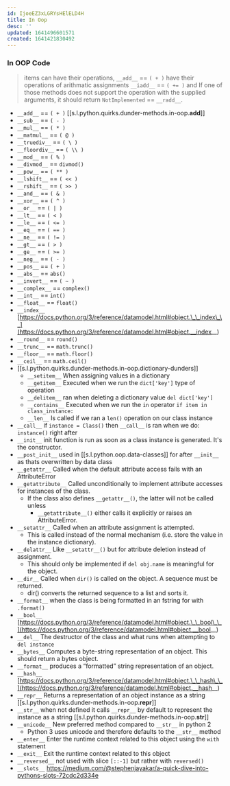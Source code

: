 ```yaml
---
id: IjoeEZ3xLGRYsHElELD4H
title: In Oop
desc: ''
updated: 1641496601571
created: 1641421830492
---
```


### In OOP Code

> items can have their operations, `__add__` == `( + )` have their operations of arithmatic assignments `__iadd__` == `( += )` and If one of those methods does not support the operation with the supplied arguments, it should return `NotImplemented` == `__radd__`.

- `__add__` == `( + )` [[s.l.python.quirks.dunder-methods.in-oop.__add__]]
- `__sub__` == `( - )`
- `__mul__` == `( * )`
- `__matmul__` == `( @ )`
- `__truediv__` == `( \ )`
- `__floordiv__` == `( \\ )`
- `__mod__` == `( % )`
- `__divmod__` == `divmod()`
- `__pow__` == `( ** )`
- `__lshift__` == `( << )`
- `__rshift__` == `( >> )`
- `__and__` == `( & )`
- `__xor__` == `( ^ )`
- `__or__` == `( | )`
- `__lt__` == `( < )`
- `__le__` == `( <= )`
- `__eq__` == `( == )`
- `__ne__` == `( != )`
- `__gt__` == `( > )`
- `__ge__` == `( >= )`
- `__neg__` == `( - )`
- `__pos__` == `( + )`
- `__abs__` == `abs()`
- `__invert__` == `( ~ )`
- `__complex__` == `complex()`
- `__int__` == `int()`
- `__float__` == `float()`
- `__index__` [https://docs.python.org/3/reference/datamodel.html#object.\_\_index\_\_](https://docs.python.org/3/reference/datamodel.html#object.__index__)
- `__round__` == `round()`
- `__trunc__` == `math.trunc()`
- `__floor__` == `math.floor()`
- `__ceil__` == `math.ceil()`
- [[s.l.python.quirks.dunder-methods.in-oop.dictionary-dunders]]
  - `__setitem__` When assigning values in a dictionary
  - `__getitem__` Executed when we run the `dict['key']` type of operation
  - `__delitem__` ran when deleting a dictionary value `del dict['key']`
  - `__contains__` Executed when we run the `in` operator `if item in class_instance:`
  - `__len__` Is called if we ran a `len()` operation on our class instance 
- `__call__` if `instance = Class()` then `__call__` is ran when we do: `instance()` right after
- `__init__` init function is run as soon as a class instance is generated. It's the constructor.
- `__post_init__` used in [[s.l.python.oop.data-classes]] for after `__init__` as thats overwritten by data class
- `__getattr__` Called when the default attribute access fails with an AttributeError
- `__getattribute__` Called unconditionally to implement attribute accesses for instances of the class. 
  - If the class also defines `__getattr__()`, the latter will not be called unless 
    - `__getattribute__()` either calls it explicitly or raises an AttributeError.
- `__setattr__` Called when an attribute assignment is attempted. 
  - This is called instead of the normal mechanism (i.e. store the value in the instance dictionary).
- `__delattr__` Like `__setattr__()` but for attribute deletion instead of assignment. 
  - This should only be implemented if `del obj.name` is meaningful for the object.
- `__dir__` Called when `dir()` is called on the object. A sequence must be returned. 
  - dir() converts the returned sequence to a list and sorts it.
- `__format__` when the class is being formatted in an fstring for with `.format()`
- `__bool__` [https://docs.python.org/3/reference/datamodel.html#object.\_\_bool\_\_](https://docs.python.org/3/reference/datamodel.html#object.__bool__)
- `__del__` The destructor of the class and what runs when attempting to `del instance`
- `__bytes__` Computes a byte-string representation of an object. This should return a bytes object.
- `__format__` produces a “formatted” string representation of an object.
- `__hash__` [https://docs.python.org/3/reference/datamodel.html#object.\_\_hash\_\_](https://docs.python.org/3/reference/datamodel.html#object.__hash__)
- `__repr__` Returns a representation of an object instance as a string [[s.l.python.quirks.dunder-methods.in-oop.__repr__]]
- `__str__` when not defined it calls `__repr__` by default to represent the instance as a string [[s.l.python.quirks.dunder-methods.in-oop.__str__]]
- `__unicode__` New preferred method compared to `__str__` in python 2
  - Python 3 uses unicode and therefore defaults to the `__str__` method 
- `__enter__` Enter the runtime context related to this object using the `with` statement
- `__exit__` Exit the runtime context related to this object
- `__reversed__` not used with slice `[::-1]` but rather with `reversed()`
- `__slots__` <https://medium.com/@stephenjayakar/a-quick-dive-into-pythons-slots-72cdc2d334e>
